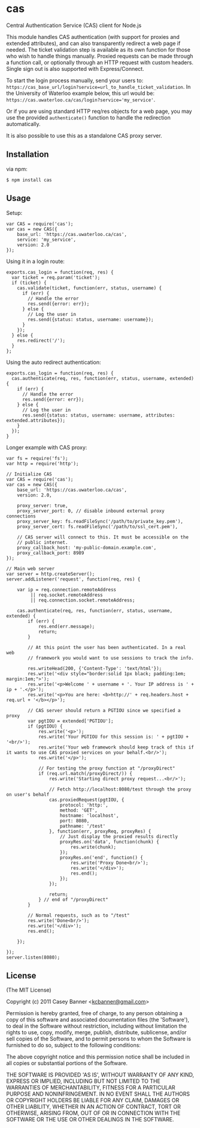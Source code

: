 
# cas

  Central Authentication Service (CAS) client for Node.js

  This module handles CAS authentication (with support for proxies and extended attributes), and can also transparently redirect a web page if needed. The ticket validation step is available as its own function for those who wish to handle things manually. Proxied requests can be made through a function call, or optionally through an HTTP request with custom headers. Single sign out is also supported with Express/Connect.
  
  To start the login process manually, send your users to: `https://cas_base_url/login?service=url_to_handle_ticket_validation`. In the University of Waterloo example below, this url would be: `https://cas.uwaterloo.ca/cas/login?service='my_service'`.
  
  Or if you are using standard HTTP req/res objects for a web page, you may use the provided `authenticate()` function to handle the redirection automatically.
  
  It is also possible to use this as a standalone CAS proxy server.
  
  

## Installation

via npm:

    $ npm install cas

## Usage

Setup:

    var CAS = require('cas');
    var cas = new CAS({
        base_url: 'https://cas.uwaterloo.ca/cas', 
        service: 'my_service',
        version: 2.0
    });

Using it in a login route:

    exports.cas_login = function(req, res) {
      var ticket = req.param('ticket');
      if (ticket) {
        cas.validate(ticket, function(err, status, username) {
          if (err) {
            // Handle the error
            res.send({error: err});
          } else {
            // Log the user in
            res.send({status: status, username: username});
          }
        });
      } else {
        res.redirect('/');
      }
    };

Using the auto redirect authentication:

    exports.cas_login = function(req, res) {
      cas.authenticate(req, res, function(err, status, username, extended) {
        if (err) {
          // Handle the error
          res.send({error: err});
        } else {
          // Log the user in 
          res.send({status: status, username: username, attributes: extended.attributes});
        }
      });    
    }

Longer example with CAS proxy:

    var fs = require('fs');
    var http = require('http');

    // Initialize CAS
    var CAS = require('cas');
    var cas = new CAS({
        base_url: 'https://cas.uwaterloo.ca/cas',
        version: 2.0,
        
        proxy_server: true,
        proxy_server_port: 0, // disable inbound external proxy connections
        proxy_server_key: fs.readFileSync('/path/to/private_key.pem'),
        proxy_server_cert: fs.readFileSync('/path/to/ssl_cert.pem'),
        
        // CAS server will connect to this. It must be accessible on the
        // public internet.
        proxy_callback_host: 'my-public-domain.example.com',
        proxy_callback_port: 8989
    });
    
    // Main web server
    var server = http.createServer();
    server.addListener('request', function(req, res) {

        var ip = req.connection.remoteAddress
             || req.socket.remoteAddress 
             || req.connection.socket.remoteAddress;
        
        cas.authenticate(req, res, function(err, status, username, extended) {
            if (err) {
                res.end(err.message);
                return;
            }
            
            // At this point the user has been authenticated. In a real web
            // framework you would want to use sessions to track the info.
            
            res.writeHead(200, {'Content-Type': 'text/html'});
            res.write('<div style="border:solid 1px black; padding:1em; margin:1em;">');
            res.write('<p>Welcome ' + username + '. Your IP address is ' + ip + '.</p>');
            res.write('<p>You are here: <b>http://' + req.headers.host + req.url + '</b></p>');
            
            // CAS server should return a PGTIOU since we specified a proxy
            var pgtIOU = extended['PGTIOU'];
            if (pgtIOU) {
                res.write('<p>');
                res.write('Your PGTIOU for this session is: ' + pgtIOU + '<br/>');
                res.write('Your web framework should keep track of this if it wants to use CAS proxied services on your behalf.<br/>');
                res.write('</p>');
            
                // For testing the proxy function at "/proxyDirect"
                if (req.url.match(/proxyDirect/)) {
                    res.write('Starting direct proxy request...<br/>');
                    
                    // Fetch http://localhost:8080/test through the proxy on user's behalf
                    cas.proxiedRequest(pgtIOU, {
                        protocol: 'http:',
                        method: 'GET',
                        hostname: 'localhost',
                        port: 8080,
                        pathname: '/test'
                    }, function(err, proxyReq, proxyRes) {
                        // Just display the proxied results directly
                        proxyRes.on('data', function(chunk) {
                            res.write(chunk);
                        });
                        proxyRes.on('end', function() {
                            res.write('Proxy Done<br/>');
                            res.write('</div>');
                            res.end();
                        });
                    });
                    
                    return;
                } // end of "/proxyDirect"
            }
            
            // Normal requests, such as to "/test"
            res.write('Done<br/>');
            res.write('</div>');
            res.end();
        
        });
        
    });
    server.listen(8080);

## License 

(The MIT License)

Copyright (c) 2011 Casey Banner &lt;kcbanner@gmail.com&gt;

Permission is hereby granted, free of charge, to any person obtaining
a copy of this software and associated documentation files (the
'Software'), to deal in the Software without restriction, including
without limitation the rights to use, copy, modify, merge, publish,
distribute, sublicense, and/or sell copies of the Software, and to
permit persons to whom the Software is furnished to do so, subject to
the following conditions:

The above copyright notice and this permission notice shall be
included in all copies or substantial portions of the Software.

THE SOFTWARE IS PROVIDED 'AS IS', WITHOUT WARRANTY OF ANY KIND,
EXPRESS OR IMPLIED, INCLUDING BUT NOT LIMITED TO THE WARRANTIES OF
MERCHANTABILITY, FITNESS FOR A PARTICULAR PURPOSE AND NONINFRINGEMENT.
IN NO EVENT SHALL THE AUTHORS OR COPYRIGHT HOLDERS BE LIABLE FOR ANY
CLAIM, DAMAGES OR OTHER LIABILITY, WHETHER IN AN ACTION OF CONTRACT,
TORT OR OTHERWISE, ARISING FROM, OUT OF OR IN CONNECTION WITH THE
SOFTWARE OR THE USE OR OTHER DEALINGS IN THE SOFTWARE.